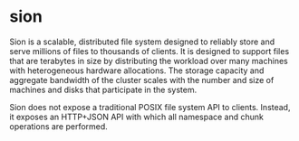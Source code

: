 # sion

Sion is a scalable, distributed file system designed to reliably store and serve millions of files to thousands of clients. It is designed to support files that are terabytes in size by distributing the workload over many machines with heterogeneous hardware allocations. The storage capacity and aggregate bandwidth of the cluster scales with the number and size of machines and disks that participate in the system.

Sion does not expose a traditional POSIX file system API to clients. Instead, it exposes an HTTP+JSON API with which all namespace and chunk operations are performed. 
